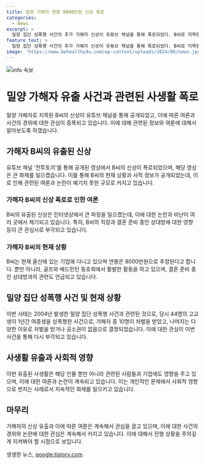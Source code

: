 ```yaml
---
title: 밀양 가해자 연봉 8000만원 신상 폭로
categories:
  - News
excerpt: >
  밀양 집단 성폭행 사건의 추가 가해자 신상이 유튜브 채널을 통해 폭로되었다. B씨로 지목된 이는 골프 모임과 배드민턴 동호회에서 활발한 활동을 보이고 있으며, 8000만원의 연봉을 받는 기업에 다니고 있는 것으로 추정된다. 그의 가해자로 지목된 사실에 대한 논란이 불거지면서 온라인에서는 강한 비난이 이어지고 있다. 이에 대한 유투버 A씨의 신상 공개는 논란을 불러일으키며 사회적 관심을 끌고 있는 상황이다.
feature_text: >
  밀양 집단 성폭행 사건의 추가 가해자 신상이 유튜브 채널을 통해 폭로되었다. B씨로 지목된 이는 골프 모임과 배드민턴 동호회에서 활발한 활동을 보이고 있으며, 8000만원의 연봉을 받는 기업에 다니고 있는 것으로 추정된다. 그의 가해자로 지목된 사실에 대한 논란이 불거지면서 온라인에서는 강한 비난이 이어지고 있다. 이에 대한 유투버 A씨의 신상 공개는 논란을 불러일으키며 사회적 관심을 끌고 있는 상황이다.
image: 'https://www.behealthy4u.com/wp-content/uploads/2024/06/news.jpg'
---
```


<p><img src="https://www.behealthy4u.com/wp-content/uploads/2024/06/news.jpg" alt="info 속보" /></p>

<h1>밀양 가해자 유출 사건과 관련된 사생활 폭로</h1>

<p data-ke-size="size16">밀양 가해자로 지목된 B씨의 신상이 유튜브 채널을 통해 공개되었고, 이에 따른 여론과 사건의 경위에 대한 관심이 증폭되고 있습니다. 이에 대해 관련된 정보와 여론에 대해서 알아보도록 하겠습니다.</p>

<h2 data-ke-size="size26">가해자 B씨의 유출된 신상</h2>

<p data-ke-size="size16">유튜브 채널 '전투토끼'를 통해 공개된 영상에서 B씨의 신상이 폭로되었으며, 해당 영상은 큰 화제를 일으켰습니다. 이를 통해 B씨의 현재 상황과 사적 정보가 공개되었는데, 이로 인해 관련된 여론과 논란이 예기치 못한 규모로 커지고 있습니다.</p>

<h3>가해자 B씨의 신상 폭로로 인한 여론</h3>

<p data-ke-size="size16">B씨의 유출된 신상은 인터넷상에서 큰 파장을 일으켰는데, 이에 대한 논란과 비난이 여러 곳에서 제기되고 있습니다. 특히, B씨의 직장과 결혼 준비 중인 상대방에 대한 영향 등이 큰 관심사로 부각되고 있습니다.</p>

<h3>가해자 B씨의 현재 상황</h3>

<p data-ke-size="size16">B씨는 현재 울산에 있는 기업에 다니고 있으며 연봉은 8000만원으로 추정된다고 합니다. 뿐만 아니라, 골프와 배드민턴 동호회에서 활발한 활동을 하고 있으며, 결혼 준비 중인 상대방과의 관련도 언급되고 있습니다.</p>

<h2 data-ke-size="size26">밀양 집단 성폭행 사건 및 현재 상황</h2>

<p data-ke-size="size16">이번 사태는 2004년 발생한 밀양 집단 성폭행 사건과 관련된 것으로, 당시 44명의 고교생이 1년간 여중생을 성폭행한 사건으로, 가해자 중 10명이 처벌을 받았고, 나머지는 다양한 이유로 처벌을 받거나 공소권이 없음으로 결정되었습니다. 이에 대한 관심이 이번 사건을 통해 다시 부각되고 있습니다.</p>

<h2 data-ke-size="size26">사생활 유출과 사회적 영향</h2>

<p data-ke-size="size16">이번 유출된 사생활은 해당 인물 뿐만 아니라 관련된 사람들과 기업에도 영향을 주고 있으며, 이에 대한 여론과 논란이 계속되고 있습니다. 이는 개인적인 문제에서 사회적 영향으로 번지는 사례로서 지속적인 화제를 일으키고 있습니다.</p>

<h2 data-ke-size="size26">마무리</h2>

<p data-ke-size="size16">가해자의 신상 유출과 이에 따른 여론은 계속해서 관심을 끌고 있으며, 이에 대한 사건의 경위와 논란에 대한 관심은 계속해서 커지고 있습니다. 이에 대해서 진행 상황을 주의깊게 지켜봐야 할 시점으로 보입니다.</p>
생생한 뉴스, <a href="https://qoogle.tistory.com" rel="dofollow">qoogle.tistory.com</a>


